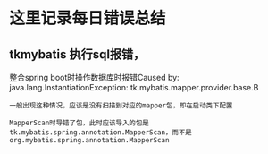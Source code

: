 # 这里记录每日错误总结

## tkmybatis 执行sql报错，

整合spring boot时操作数据库时报错Caused by: java.lang.InstantiationException: tk.mybatis.mapper.provider.base.B

```
一般出现这种情况，应该是没有扫描到对应的mapper包，即在启动类下配置

MapperScan时导错了包，此时应该导入的包是
tk.mybatis.spring.annotation.MapperScan，而不是
org.mybatis.spring.annotation.MapperScan

```